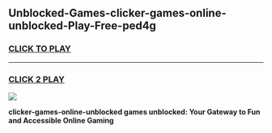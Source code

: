 
## Unblocked-Games-clicker-games-online-unblocked-Play-Free-ped4g
<h3>
<a href="https://premium76.site?title=clicker-games-online-unblocked&ref=09A">CLICK TO PLAY</a></h3>
<hr>

<h3>
<a href="https://premium76.site?title=clicker-games-online-unblocked&ref=09A">CLICK 2 PLAY</a>
  
</h3>

<a href="https://premium76.site?title=clicker-games-online-unblocked&ref=09A"><img src="https://clearcache.store/games.png"></a>


**clicker-games-online-unblocked games unblocked: Your Gateway to Fun and Accessible Online Gaming**
